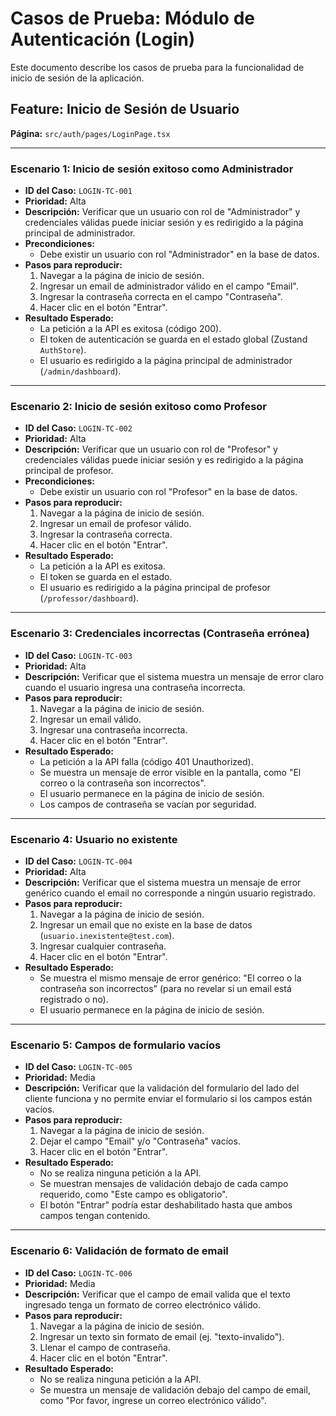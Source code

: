 # Casos de Prueba: Módulo de Autenticación (Login)

Este documento describe los casos de prueba para la funcionalidad de inicio de sesión de la aplicación.

## Feature: Inicio de Sesión de Usuario

**Página:** `src/auth/pages/LoginPage.tsx`

---

### Escenario 1: Inicio de sesión exitoso como Administrador

-   **ID del Caso:** `LOGIN-TC-001`
-   **Prioridad:** Alta
-   **Descripción:** Verificar que un usuario con rol de "Administrador" y credenciales válidas puede iniciar sesión y es redirigido a la página principal de administrador.
-   **Precondiciones:**
    -   Debe existir un usuario con rol "Administrador" en la base de datos.
-   **Pasos para reproducir:**
    1.  Navegar a la página de inicio de sesión.
    2.  Ingresar un email de administrador válido en el campo "Email".
    3.  Ingresar la contraseña correcta en el campo "Contraseña".
    4.  Hacer clic en el botón "Entrar".
-   **Resultado Esperado:**
    -   La petición a la API es exitosa (código 200).
    -   El token de autenticación se guarda en el estado global (Zustand `AuthStore`).
    -   El usuario es redirigido a la página principal de administrador (`/admin/dashboard`).

---

### Escenario 2: Inicio de sesión exitoso como Profesor

-   **ID del Caso:** `LOGIN-TC-002`
-   **Prioridad:** Alta
-   **Descripción:** Verificar que un usuario con rol de "Profesor" y credenciales válidas puede iniciar sesión y es redirigido a la página principal de profesor.
-   **Precondiciones:**
    -   Debe existir un usuario con rol "Profesor" en la base de datos.
-   **Pasos para reproducir:**
    1.  Navegar a la página de inicio de sesión.
    2.  Ingresar un email de profesor válido.
    3.  Ingresar la contraseña correcta.
    4.  Hacer clic en el botón "Entrar".
-   **Resultado Esperado:**
    -   La petición a la API es exitosa.
    -   El token se guarda en el estado.
    -   El usuario es redirigido a la página principal de profesor (`/professor/dashboard`).

---

### Escenario 3: Credenciales incorrectas (Contraseña errónea)

-   **ID del Caso:** `LOGIN-TC-003`
-   **Prioridad:** Alta
-   **Descripción:** Verificar que el sistema muestra un mensaje de error claro cuando el usuario ingresa una contraseña incorrecta.
-   **Pasos para reproducir:**
    1.  Navegar a la página de inicio de sesión.
    2.  Ingresar un email válido.
    3.  Ingresar una contraseña incorrecta.
    4.  Hacer clic en el botón "Entrar".
-   **Resultado Esperado:**
    -   La petición a la API falla (código 401 Unauthorized).
    -   Se muestra un mensaje de error visible en la pantalla, como "El correo o la contraseña son incorrectos".
    -   El usuario permanece en la página de inicio de sesión.
    -   Los campos de contraseña se vacían por seguridad.

---

### Escenario 4: Usuario no existente

-   **ID del Caso:** `LOGIN-TC-004`
-   **Prioridad:** Alta
-   **Descripción:** Verificar que el sistema muestra un mensaje de error genérico cuando el email no corresponde a ningún usuario registrado.
-   **Pasos para reproducir:**
    1.  Navegar a la página de inicio de sesión.
    2.  Ingresar un email que no existe en la base de datos (`usuario.inexistente@test.com`).
    3.  Ingresar cualquier contraseña.
    4.  Hacer clic en el botón "Entrar".
-   **Resultado Esperado:**
    -   Se muestra el mismo mensaje de error genérico: "El correo o la contraseña son incorrectos" (para no revelar si un email está registrado o no).
    -   El usuario permanece en la página de inicio de sesión.

---

### Escenario 5: Campos de formulario vacíos

-   **ID del Caso:** `LOGIN-TC-005`
-   **Prioridad:** Media
-   **Descripción:** Verificar que la validación del formulario del lado del cliente funciona y no permite enviar el formulario si los campos están vacíos.
-   **Pasos para reproducir:**
    1.  Navegar a la página de inicio de sesión.
    2.  Dejar el campo "Email" y/o "Contraseña" vacíos.
    3.  Hacer clic en el botón "Entrar".
-   **Resultado Esperado:**
    -   No se realiza ninguna petición a la API.
    -   Se muestran mensajes de validación debajo de cada campo requerido, como "Este campo es obligatorio".
    -   El botón "Entrar" podría estar deshabilitado hasta que ambos campos tengan contenido.

---

### Escenario 6: Validación de formato de email

-   **ID del Caso:** `LOGIN-TC-006`
-   **Prioridad:** Media
-   **Descripción:** Verificar que el campo de email valida que el texto ingresado tenga un formato de correo electrónico válido.
-   **Pasos para reproducir:**
    1.  Navegar a la página de inicio de sesión.
    2.  Ingresar un texto sin formato de email (ej. "texto-invalido").
    3.  Llenar el campo de contraseña.
    4.  Hacer clic en el botón "Entrar".
-   **Resultado Esperado:**
    -   No se realiza ninguna petición a la API.
    -   Se muestra un mensaje de validación debajo del campo de email, como "Por favor, ingrese un correo electrónico válido".
